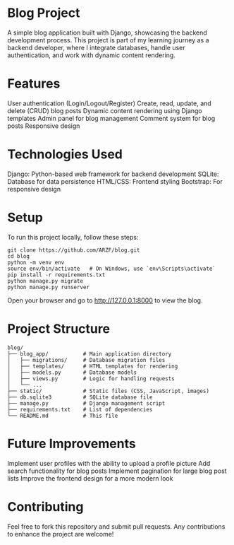 # Blog Project
A simple blog application built with Django, showcasing the backend development process. This project is part of my learning journey as a backend developer, where I integrate databases, handle user authentication, and work with dynamic content rendering.


# Features
User authentication (Login/Logout/Register)
Create, read, update, and delete (CRUD) blog posts
Dynamic content rendering using Django templates
Admin panel for blog management
Comment system for blog posts
Responsive design


# Technologies Used
Django: Python-based web framework for backend development
SQLite: Database for data persistence
HTML/CSS: Frontend styling
Bootstrap: For responsive design


# Setup
To run this project locally, follow these steps:
```
git clone https://github.com/ARZF/blog.git
cd blog
python -m venv env
source env/bin/activate   # On Windows, use `env\Scripts\activate`
pip install -r requirements.txt
python manage.py migrate
python manage.py runserver
```

Open your browser and go to http://127.0.0.1:8000 to view the blog.

# Project Structure
```
blog/
├── blog_app/           # Main application directory
│   ├── migrations/     # Database migration files
│   ├── templates/      # HTML templates for rendering
│   ├── models.py       # Database models
│   ├── views.py        # Logic for handling requests
│   └── ...
├── static/             # Static files (CSS, JavaScript, images)
├── db.sqlite3          # SQLite database file
├── manage.py           # Django management script
├── requirements.txt    # List of dependencies
└── README.md           # This file
```

# Future Improvements
Implement user profiles with the ability to upload a profile picture
Add search functionality for blog posts
Implement pagination for large blog post lists
Improve the frontend design for a more modern look


# Contributing
Feel free to fork this repository and submit pull requests. Any contributions to enhance the project are welcome!

